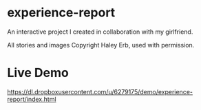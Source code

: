 # experience-report
An interactive project I created in collaboration with my girlfriend.

All stories and images Copyright Haley Erb, used with permission. 

# Live Demo
https://dl.dropboxusercontent.com/u/6279175/demo/experience-report/index.html
